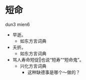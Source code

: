 # 短命
dun3 mien6
+ 早逝。
  * 如东方言词典
+ 夭折。
  * 如东方言词典
+ 骂人寿命短促‖也说“短寿”“短命鬼”。
  * 兴化方言词典
    - 这种缺德事是哪个～做的？

